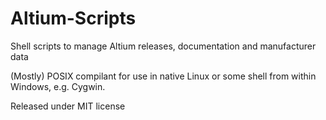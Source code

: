 # Altium-Scripts
Shell scripts to manage Altium releases, documentation and manufacturer data

(Mostly) POSIX compilant for use in native Linux or some shell from within Windows, e.g. Cygwin.

Released under MIT license
